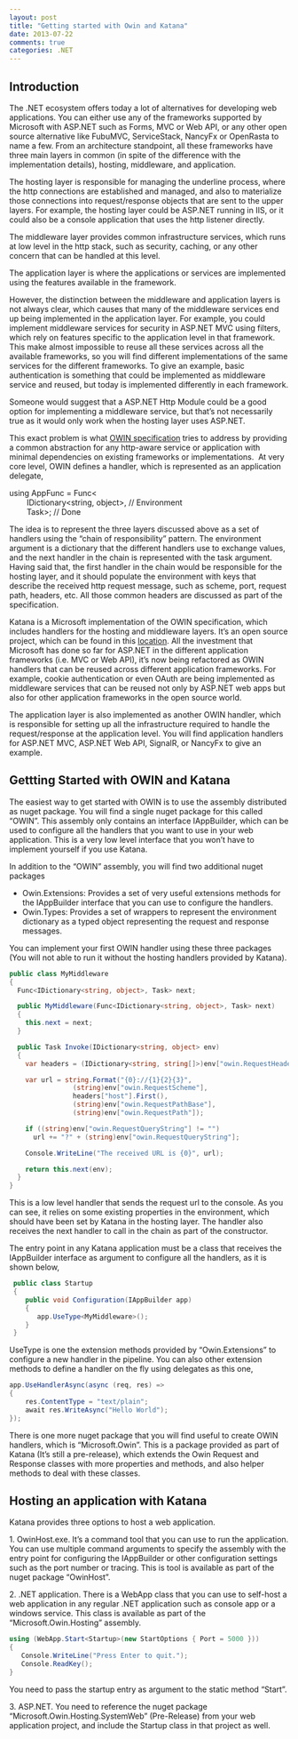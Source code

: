 ```yaml
---
layout: post
title: "Getting started with Owin and Katana"
date: 2013-07-22
comments: true
categories: .NET
---
```


Introduction
------------

The .NET ecosystem offers today a lot of alternatives for developing web
applications. You can either use any of the frameworks supported by
Microsoft with ASP.NET such as Forms, MVC or Web API, or any other open
source alternative like FubuMVC, ServiceStack, NancyFx or OpenRasta to
name a few. From an architecture standpoint, all these frameworks have
three main layers in common (in spite of the difference with the
implementation details), hosting, middleware, and application.

The hosting layer is responsible for managing the underline process,
where the http connections are established and managed, and also to
materialize those connections into request/response objects that are
sent to the upper layers. For example, the hosting layer could be
ASP.NET running in IIS, or it could also be a console application that
uses the http listener directly.

The middleware layer provides common infrastructure services, which runs
at low level in the http stack, such as security, caching, or any other
concern that can be handled at this level.

The application layer is where the applications or services are
implemented using the features available in the framework.

However, the distinction between the middleware and application layers
is not always clear, which causes that many of the middleware services
end up being implemented in the application layer. For example, you
could implement middleware services for security in ASP.NET MVC using
filters, which rely on features specific to the application level in
that framework. This make almost impossible to reuse all these services
across all the available frameworks, so you will find different
implementations of the same services for the different frameworks. To
give an example, basic authentication is something that could be
implemented as middleware service and reused, but today is implemented
differently in each framework.

Someone would suggest that a ASP.NET Http Module could be a good option
for implementing a middleware service, but that’s not necessarily true
as it would only work when the hosting layer uses ASP.NET.

This exact problem is what [OWIN
specification](http://owin.org/spec/owin-1.0.0.html) tries to address by
providing a common abstraction for any http-aware service or application
with minimal dependencies on existing frameworks or implementations.  At
very core level, OWIN defines a handler, which is represented as an
application delegate,

using AppFunc = Func\< \
        IDictionary\<string, object\>, // Environment \
        Task\>; // Done

The idea is to represent the three layers discussed above as a set of
handlers using the “chain of responsibility” pattern. The environment
argument is a dictionary that the different handlers use to exchange
values, and the next handler in the chain is represented with the task
argument. Having said that, the first handler in the chain would be
responsible for the hosting layer, and it should populate the
environment with keys that describe the received http request message,
such as scheme, port, request path, headers, etc. All those common
headers are discussed as part of the specification.

Katana is a Microsoft implementation of the OWIN specification, which
includes handlers for the hosting and middleware layers. It’s an open
source project, which can be found in this
[location](http://katanaproject.codeplex.com/SourceControl/latest). All
the investment that Microsoft has done so far for ASP.NET in the
different application frameworks (i.e. MVC or Web API), it’s now being
refactored as OWIN handlers that can be reused across different
application frameworks. For example, cookie authentication or even OAuth
are being implemented as middleware services that can be reused not only
by ASP.NET web apps but also for other application frameworks in the
open source world.

The application layer is also implemented as another OWIN handler, which
is responsible for setting up all the infrastructure required to handle
the request/response at the application level. You will find application
handlers for ASP.NET MVC, ASP.NET Web API, SignalR, or NancyFx to give
an example. 

Gettting Started with OWIN and Katana
-------------------------------------

The easiest way to get started with OWIN is to use the assembly
distributed as nuget package. You will find a single nuget package for
this called “OWIN”. This assembly only contains an interface
IAppBuilder, which can be used to configure all the handlers that you
want to use in your web application. This is a very low level interface
that you won’t have to implement yourself if you use Katana.

In addition to the “OWIN” assembly, you will find two additional nuget
packages

-   Owin.Extensions: Provides a set of very useful extensions methods
    for the IAppBuilder interface that you can use to configure the
    handlers.
-   Owin.Types: Provides a set of wrappers to represent the environment
    dictionary as a typed object representing the request and response
    messages.

You can implement your first OWIN handler using these three packages
(You will not able to run it without the hosting handlers provided by
Katana).

```csharp
public class MyMiddleware
{
  Func<IDictionary<string, object>, Task> next;

  public MyMiddleware(Func<IDictionary<string, object>, Task> next)
  {
    this.next = next;
  }

  public Task Invoke(IDictionary<string, object> env)
  {
    var headers = (IDictionary<string, string[]>)env["owin.RequestHeaders"];

    var url = string.Format("{0}://{1}{2}{3}",
                (string)env["owin.RequestScheme"],
                headers["host"].First(),
                (string)env["owin.RequestPathBase"],
                (string)env["owin.RequestPath"]);

    if ((string)env["owin.RequestQueryString"] != "")
      url += "?" + (string)env["owin.RequestQueryString"];

    Console.WriteLine("The received URL is {0}", url);

    return this.next(env);
  }
}
```

This is a low level handler that sends the request url to the console.
As you can see, it relies on some existing properties in the
environment, which should have been set by Katana in the hosting layer.
The handler also receives the next handler to call in the chain as part
of the constructor.

The entry point in any Katana application must be a class that receives
the IAppBuilder interface as argument to configure all the handlers, as
it is shown below,

```csharp
 public class Startup
 {
    public void Configuration(IAppBuilder app)
    {
       app.UseType<MyMiddleware>();       
    }
 }
```

UseType is one the extension methods provided by “Owin.Extensions” to
configure a new handler in the pipeline. You can also other extension
methods to define a handler on the fly using delegates as this one,

```csharp
app.UseHandlerAsync(async (req, res) =>
{
    res.ContentType = "text/plain";
    await res.WriteAsync("Hello World");
});
```

There is one more nuget package that you will find useful to create OWIN
handlers, which is “Microsoft.Owin”. This is a package provided as part
of Katana (It’s still a pre-release), which extends the Owin Request and
Response classes with more properties and methods, and also helper
methods to deal with these classes.

Hosting an application with Katana
----------------------------------

Katana provides three options to host a web application.

​1. OwinHost.exe. It’s a command tool that you can use to run the
application. You can use multiple command arguments to specify the
assembly with the entry point for configuring the IAppBuilder or other
configuration settings such as the port number or tracing. This is tool
is available as part of the nuget package “OwinHost”.

​2. .NET application. There is a WebApp class that you can use to
self-host a web application in any regular .NET application such as
console app or a windows service. This class is available as part of the
“Microsoft.Owin.Hosting” assembly.

```csharp
using (WebApp.Start<Startup>(new StartOptions { Port = 5000 }))
{
   Console.WriteLine("Press Enter to quit.");
   Console.ReadKey();
}
```

You need to pass the startup entry as argument to the static method
“Start”.

​3. ASP.NET. You need to reference the nuget package
“Microsoft.Owin.Hosting.SystemWeb” (Pre-Release) from your web
application project, and include the Startup class in that project as
well.

